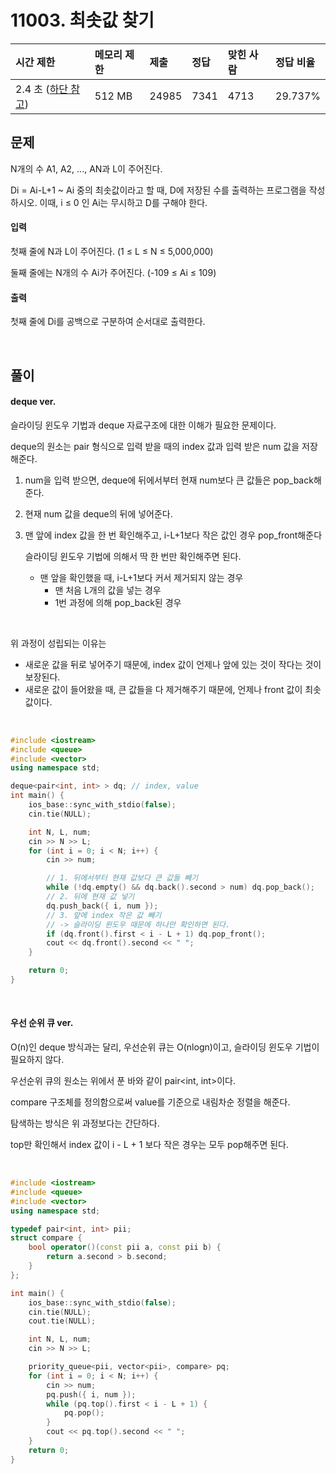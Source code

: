 # 11003. 최솟값 찾기

| 시간 제한                                                    | 메모리 제한 | 제출  | 정답 | 맞힌 사람 | 정답 비율 |
| :----------------------------------------------------------- | :---------- | :---- | :--- | :-------- | :-------- |
| 2.4 초 ([하단 참고](https://www.acmicpc.net/problem/11003#)) | 512 MB      | 24985 | 7341 | 4713      | 29.737%   |

## 문제

N개의 수 A1, A2, ..., AN과 L이 주어진다.

Di = Ai-L+1 ~ Ai 중의 최솟값이라고 할 때, D에 저장된 수를 출력하는 프로그램을 작성하시오. 이때, i ≤ 0 인 Ai는 무시하고 D를 구해야 한다.

#### 입력

첫째 줄에 N과 L이 주어진다. (1 ≤ L ≤ N ≤ 5,000,000)

둘째 줄에는 N개의 수 Ai가 주어진다. (-109 ≤ Ai ≤ 109)

#### 출력

첫째 줄에 Di를 공백으로 구분하여 순서대로 출력한다.

<br/>

## 풀이

#### deque ver.

슬라이딩 윈도우 기법과 deque 자료구조에 대한 이해가 필요한 문제이다.

deque의 원소는 pair 형식으로 입력 받을 때의 index 값과 입력 받은 num 값을 저장해준다.

1. num을 입력 받으면, deque에 뒤에서부터 현재 num보다 큰 값들은 pop_back해준다.

2. 현재 num 값을 deque의 뒤에 넣어준다.

3. 맨 앞에 index 값을 한 번 확인해주고, i-L+1보다 작은 값인 경우 pop_front해준다

   슬라이딩 윈도우 기법에 의해서 딱 한 번만 확인해주면 된다.

   - 맨 앞을 확인했을 때, i-L+1보다 커서 제거되지 않는 경우
     - 맨 처음 L개의 값을 넣는 경우
     - 1번 과정에 의해 pop_back된 경우

<br/>

위 과정이 성립되는 이유는

- 새로운 값을 뒤로 넣어주기 때문에, index 값이 언제나 앞에 있는 것이 작다는 것이 보장된다.
- 새로운 값이 들어왔을 때, 큰 값들을 다 제거해주기 때문에, 언제나 front 값이 최솟값이다.

<br/>

```c++
#include <iostream>
#include <queue>
#include <vector>
using namespace std;

deque<pair<int, int> > dq; // index, value
int main() {
	ios_base::sync_with_stdio(false);
	cin.tie(NULL);

	int N, L, num;
	cin >> N >> L;
	for (int i = 0; i < N; i++) {
		cin >> num;

		// 1. 뒤에서부터 현재 값보다 큰 값들 빼기
		while (!dq.empty() && dq.back().second > num) dq.pop_back();
		// 2. 뒤에 현재 값 넣기
		dq.push_back({ i, num });
		// 3. 앞에 index 작은 값 빼기
		// -> 슬라이딩 윈도우 때문에 하나만 확인하면 된다.
		if (dq.front().first < i - L + 1) dq.pop_front();
		cout << dq.front().second << " ";
	}

	return 0;
}
```

<br/>

#### 우선 순위 큐 ver.

O(n)인 deque 방식과는 달리, 우선순위 큐는 O(nlogn)이고, 슬라이딩 윈도우 기법이 필요하지 않다.

우선순위 큐의 원소는 위에서 푼 바와 같이 pair<int, int>이다.

compare 구조체를 정의함으로써 value를 기준으로 내림차순 정렬을 해준다.

탐색하는 방식은 위 과정보다는 간단하다.

top만 확인해서 index 값이 i - L + 1 보다 작은 경우는 모두 pop해주면 된다.

<br/>

```c++
#include <iostream>
#include <queue>
#include <vector>
using namespace std;

typedef pair<int, int> pii;
struct compare {
	bool operator()(const pii a, const pii b) {
		return a.second > b.second;
	}
};

int main() {
	ios_base::sync_with_stdio(false);
	cin.tie(NULL);
	cout.tie(NULL);

	int N, L, num;
	cin >> N >> L;

	priority_queue<pii, vector<pii>, compare> pq;
	for (int i = 0; i < N; i++) {
		cin >> num;
		pq.push({ i, num });
		while (pq.top().first < i - L + 1) {
			pq.pop();
		}
		cout << pq.top().second << " ";
	}
	return 0;
}
```
